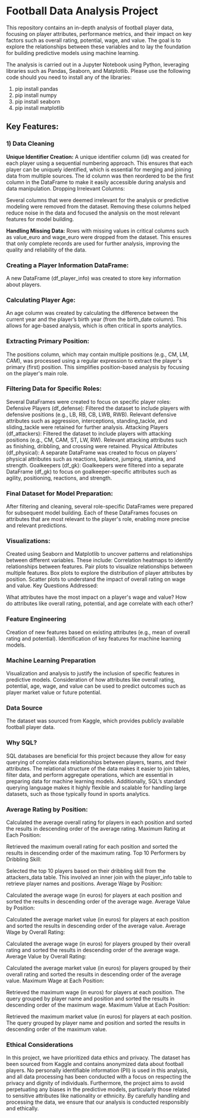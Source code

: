 # Football Data Analysis Project
This repository contains an in-depth analysis of football player data, focusing on player attributes, performance metrics, and their impact on key factors such as overall rating, potential, wage, and value. The goal is to explore the relationships between these variables and to lay the foundation for building predictive models using machine learning.

The analysis is carried out in a Jupyter Notebook using Python, leveraging libraries such as Pandas, Seaborn, and Matplotlib.
Please use the following code should you need to install any of the libraries: 
1) pip install pandas 
2) pip install numpy 
3) pip install seaborn 
4) pip install matplotlib

## Key Features:
### 1) Data Cleaning

**Unique Identifier Creation:**
A unique identifier column (id) was created for each player using a sequential numbering approach. This ensures that each player can be uniquely identified, which is essential for merging and joining data from multiple sources.
The id column was then reordered to be the first column in the DataFrame to make it easily accessible during analysis and data manipulation.
Dropping Irrelevant Columns:

Several columns that were deemed irrelevant for the analysis or predictive modeling were removed from the dataset.
Removing these columns helped reduce noise in the data and focused the analysis on the most relevant features for model building.

**Handling Missing Data:**
Rows with missing values in critical columns such as value_euro and wage_euro were dropped from the dataset. This ensures that only complete records are used for further analysis, improving the quality and reliability of the data.

### Creating a Player Information DataFrame:
A new DataFrame (df_player_info) was created to store key information about players.

### Calculating Player Age:
An age column was created by calculating the difference between the current year and the player’s birth year (from the birth_date column). This allows for age-based analysis, which is often critical in sports analytics.

### Extracting Primary Position:
The positions column, which may contain multiple positions (e.g., CM, LM, CAM), was processed using a regular expression to extract the player's primary (first) position. This simplifies position-based analysis by focusing on the player's main role.

### Filtering Data for Specific Roles:
Several DataFrames were created to focus on specific player roles:
Defensive Players (df_defense): Filtered the dataset to include players with defensive positions (e.g., LB, RB, CB, LWB, RWB). Relevant defensive attributes such as aggression, interceptions, standing_tackle, and sliding_tackle were retained for further analysis.
Attacking Players (df_attackers): Filtered the dataset to include players with attacking positions (e.g., CM, CAM, ST, LW, RW). Relevant attacking attributes such as finishing, dribbling, and crossing were retained.
Physical Attributes (df_physical): A separate DataFrame was created to focus on players' physical attributes such as reactions, balance, jumping, stamina, and strength.
Goalkeepers (df_gk): Goalkeepers were filtered into a separate DataFrame (df_gk) to focus on goalkeeper-specific attributes such as agility, positioning, reactions, and strength.

### Final Dataset for Model Preparation:
After filtering and cleaning, several role-specific DataFrames were prepared for subsequent model building. Each of these DataFrames focuses on attributes that are most relevant to the player's role, enabling more precise and relevant predictions.

### Visualizations:
Created using Seaborn and Matplotlib to uncover patterns and relationships between different variables.
These include:
Correlation heatmaps to identify relationships between features.
Pair plots to visualize relationships between multiple features.
Box plots to explore the distribution of player attributes by position.
Scatter plots to understand the impact of overall rating on wage and value.
Key Questions Addressed:

What attributes have the most impact on a player's wage and value?
How do attributes like overall rating, potential, and age correlate with each other?


### Feature Engineering
Creation of new features based on existing attributes (e.g., mean of overall rating and potential).
Identification of key features for machine learning models.

### Machine Learning Preparation
Visualization and analysis to justify the inclusion of specific features in predictive models.
Consideration of how attributes like overall rating, potential, age, wage, and value can be used to predict outcomes such as player market value or future potential.

### Data Source
The dataset was sourced from Kaggle, which provides publicly available football player data.

### Why SQL?
SQL databases are beneficial for this project because they allow for easy querying of complex data relationships between players, teams, and their attributes.
The relational structure of the data makes it easier to join tables, filter data, and perform aggregate operations, which are essential in preparing data for machine learning models.
Additionally, SQL’s standard querying language makes it highly flexible and scalable for handling large datasets, such as those typically found in sports analytics.

### Average Rating by Position:

Calculated the average overall rating for players in each position and sorted the results in descending order of the average rating.
Maximum Rating at Each Position:

Retrieved the maximum overall rating for each position and sorted the results in descending order of the maximum rating.
Top 10 Performers by Dribbling Skill:

Selected the top 10 players based on their dribbling skill from the attackers_data table. This involved an inner join with the player_info table to retrieve player names and positions.
Average Wage by Position:

Calculated the average wage (in euros) for players at each position and sorted the results in descending order of the average wage.
Average Value by Position:

Calculated the average market value (in euros) for players at each position and sorted the results in descending order of the average value.
Average Wage by Overall Rating:

Calculated the average wage (in euros) for players grouped by their overall rating and sorted the results in descending order of the average wage.
Average Value by Overall Rating:

Calculated the average market value (in euros) for players grouped by their overall rating and sorted the results in descending order of the average value.
Maximum Wage at Each Position:

Retrieved the maximum wage (in euros) for players at each position. The query grouped by player name and position and sorted the results in descending order of the maximum wage.
Maximum Value at Each Position:

Retrieved the maximum market value (in euros) for players at each position. The query grouped by player name and position and sorted the results in descending order of the maximum value.

### Ethical Considerations
In this project, we have prioritized data ethics and privacy.
The dataset has been sourced from Kaggle and contains anonymized data about football players.
No personally identifiable information (PII) is used in this analysis, and all data processing has been conducted with a focus on respecting the privacy and dignity of individuals.
Furthermore, the project aims to avoid perpetuating any biases in the predictive models, particularly those related to sensitive attributes like nationality or ethnicity.
By carefully handling and processing the data, we ensure that our analysis is conducted responsibly and ethically.
